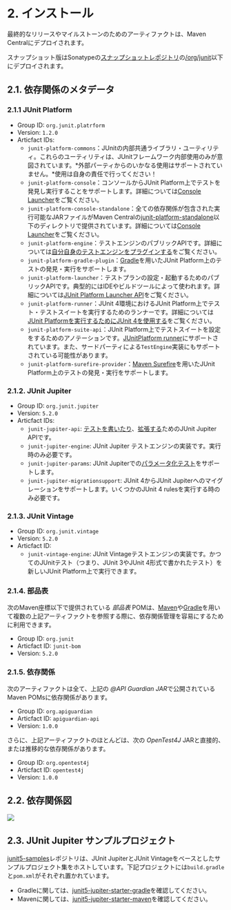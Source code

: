 # 2. インストール
最終的なリリースやマイルストーンのためのアーティファクトは、Maven Centralにデプロイされます。

スナップショット版はSonatypeの[スナップショットレポジトリ](https://oss.sonatype.org/content/repositories/snapshots)の[/org/junit](https://oss.sonatype.org/content/repositories/snapshots/org/junit/)以下にデプロイされます。

## 2.1. 依存関係のメタデータ
### 2.1.1 JUnit Platform
- Group ID: `org.junit.platrform`
- Version: `1.2.0`
- Articfact IDs:
    - `junit-platform-commons`：JUnitの内部共通ライブラリ・ユーティリティ。これらのユーティリティは、JUnitフレームワーク内部使用のみが意図されています。*外部パーティからのいかなる使用はサポートされていません。*使用は自身の責任で行ってください！
    - `junit-platform-console`：コンソールからJUnit Platform上でテストを発見し実行することをサポートします。詳細については[Console Launcher]()をご覧ください。
    - `junit-platform-console-standalone`：全ての依存関係が包含された実行可能なJARファイルがMaven Centralの[junit-platform-standalone](https://repo1.maven.org/maven2/org/junit/platform/junit-platform-console-standalone)以下のディレクトリで提供されています。詳細については[Console Launcher]()をご覧ください。
    - `junit-platform-engine`：テストエンジンのパブリックAPIです。詳細については[自分自身のテストエンジンをプラグインする]()をご覧ください。
    - `junit-platform-gradle-plugin`：[Gradle]()を用いたJUnit Platform上のテストの発見・実行をサポートします。
    - `junit-platform-launcher`：テストプランの設定・起動するためのパブリックAPIです。典型的にはIDEやビルドツールによって使われます。詳細については[JUnit Platform Launcher API]()をご覧ください。
    - `junit-platform-runner`：JUnit 4環境におけるJUnit Platform上でテスト・テストスイートを実行するためのランナーです。詳細については[JUnit Platformを実行するためにJUnit 4を使用する]()をご覧ください。
    - `junit-platform-suite-api`：JUnit Platform上でテストスイートを設定をするためのアノテーションです。[JUnitPlatform runner]()にサポートされています。また、サードパーティによる`TestEngine`実装にもサポートされている可能性があります。
    - `junit-platform-surefire-provider`：[Maven Surefire]()を用いたJUnit Platform上のテストの発見・実行をサポートします。

### 2.1.2. JUnit Jupiter
- Group ID: `org.junit.jupiter`
- Version: `5.2.0`
- Articfact IDs:
    - `junit-jupiter-api`: [テストを書いたり]()、[拡張する]()ためのJUnit Jupiter APIです。
    - `junit-jupiter-engine`: JUnit Jupiter テストエンジンの実装です。実行時のみ必要です。
    - `junit-jupiter-params`: JUnit Jupiterでの[パラメータ化テスト]()をサポートします。
    - `junit-jupiter-migrationsupport`: JUnit 4からJUnit Jupiterへのマイグレーションをサポートします。いくつかのJUnit 4 rulesを実行する時のみ必要です。

### 2.1.3. JUnit Vintage
- Group ID: `org.junit.vintage`
- Version: `5.2.0`
- Articfact ID:
    - `junit-vintage-engine`: JUnit Vintageテストエンジンの実装です。かつてのJUnitテスト（つまり、JUnit 3やJUnit 4形式で書かれたテスト）を新しいJUnit Platform上で実行できます。

### 2.1.4. 部品表
次のMaven座標以下で提供されている *部品表* POMは、[Maven](https://maven.apache.org/guides/introduction/introduction-to-dependency-mechanism.html#Importing_Dependencies)や[Gradle](https://docs.gradle.org/current/userguide/managing_transitive_dependencies.html#sec:bom_import)を用いて複数の上記アーティファクトを参照する際に、依存関係管理を容易にするために利用できます。

- Group ID: `org.junit`
- Articfact ID: `junit-bom`
- Version: `5.2.0`

### 2.1.5. 依存関係
次のアーティファクトは全て、上記の *@API Guardian JAR*で公開されているMaven POMsに依存関係があります。
- Group ID: `org.apiguardian`
- Articfact ID: `apiguardian-api`
- Version: `1.0.0`

さらに、上記アーティファクトのほとんどは、次の *OpenTest4J* JARと直接的、または推移的な依存関係があります。

- Group ID: `org.opentest4j`
- Articfact ID: `opentest4j`
- Version: `1.0.0`

## 2.2. 依存関係図

![](https://junit.org/junit5/docs/5.2.0/user-guide/images/component-diagram.svg)

## 2.3. JUnit Jupiter サンプルプロジェクト
[junit5-samples](https://github.com/junit-team/junit5-samples)レポジトリは、JUnit JupiterとJUnit Vintageをベースとしたサンプルプロジェクト集をホストしています。下記プロジェクトには`build.gradle`と`pom.xml`がそれぞれ置かれています。

- Gradleに関しては、[junit5-jupiter-starter-gradle](https://github.com/junit-team/junit5-samples/tree/r5.2.0/junit5-jupiter-starter-gradle)を確認してください。
- Mavenに関しては、[junit5-jupiter-starter-maven](https://github.com/junit-team/junit5-samples/tree/r5.2.0/junit5-jupiter-starter-maven)を確認してください。
